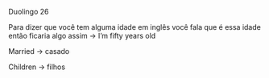 <p>Duolingo 26</p><p>Para dizer que você tem alguma idade em inglês você fala que é essa idade então ficaria algo assim → I’m fifty years old</p><p>Married → casado</p><p>Children → filhos</p>
